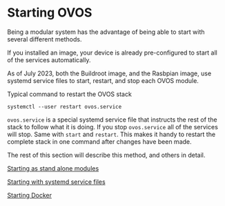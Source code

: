 # Starting OVOS
Being a modular system has the advantage of being able to start with several different methods.

If you installed an image, your device is already pre-configured to start all of the services automatically.

As of July 2023, both the Buildroot image, and the Rasbpian image, use systemd service files to start, restart, and stop each OVOS module.

Typical command to restart the OVOS stack

`systemctl --user restart ovos.service`

`ovos.service` is a special systemd service file that instructs the rest of the stack to follow what it is doing.  If you stop `ovos.service` all of the services will stop.  Same with `start` and `restart`.  This makes it handy to restart the complete stack in one command after changes have been made.

The rest of this section will describe this method, and others in detail.

[Starting as stand alone modules](starting_modules.md)

[Starting with systemd service files](starting_systemd.md)

[Starting Docker](starting_docker.md)
